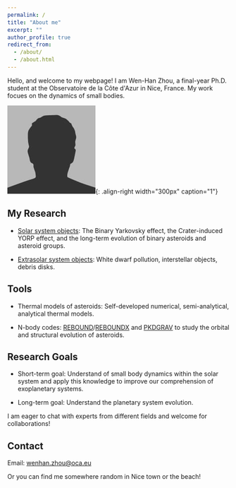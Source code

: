 ```yaml
---
permalink: /
title: "About me"
excerpt: ""
author_profile: true
redirect_from: 
  - /about/
  - /about.html
---
```


Hello, and welcome to my webpage! I am Wen-Han Zhou, a final-year Ph.D. student at the Observatoire de la Côte d'Azur in Nice, France. My work focues on the dynamics of small bodies.

![figure](/images/bio-photo.jpg){: .align-right width="300px" caption="1"}


My Research
-----
 * [Solar system objects](https://wh-zhou.github.io/solar_system): The Binary Yarkovsky effect, the Crater-induced YORP effect, and the long-term evolution of binary asteroids and asteroid groups.

 * [Extrasolar system objects](https://wh-zhou.github.io/extrasolar_system/): White dwarf pollution, interstellar objects, debris disks.


 Tools
-----
* Thermal models of asteroids: Self-developed numerical, semi-analytical, analytical thermal models.

* N-body codes: [REBOUND](https://rebound.readthedocs.io/en/latest/)/[REBOUNDX](https://reboundx.readthedocs.io/en/latest/) and [PKDGRAV](https://www.astro.umd.edu/~dcr/research.html) to study the orbital and structural evolution of asteroids. 


Research Goals
------
* Short-term goal: Understand of small body dynamics within the solar system and apply this knowledge to improve our comprehension of exoplanetary systems.

* Long-term goal: Understand the planetary system evolution.


I am eager to chat with experts from different fields and welcome for collaborations!

Contact
-----
Email: wenhan.zhou@oca.eu

Or you can find me somewhere random in Nice town or the beach!
